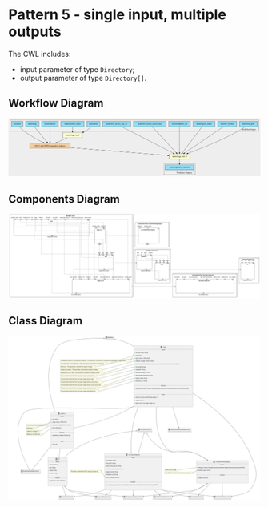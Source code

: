 # Pattern 5 - single input, multiple outputs

The CWL includes:

- input parameter of type `Directory`;
- output parameter of type `Directory[]`.

## Workflow Diagram

![file](./diagrams/pattern-5/workflow.svg)

## Components Diagram

![file](./diagrams/pattern-5/components.svg)

## Class Diagram

![file](./diagrams/pattern-5/class.svg)
